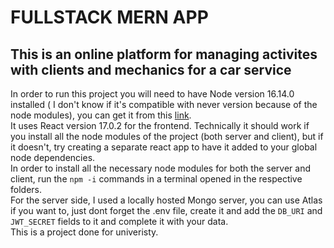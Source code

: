 # FULLSTACK MERN APP

## This is an online platform for managing activites with clients and mechanics for a car service

In order to run this project you will need to have Node version 16.14.0 installed ( I don't know if it's compatible with never version because of the node modules), you can get it from this [link](https://nodejs.org/download/release/v16.14.0/). <br/>
It uses React version 17.0.2 for the frontend. Technically it should work if you install all the node modules of the project (both server and client), but if it doesn't, try creating a separate react app to have it added to your global node dependencies. <br/>
In order to install all the necessary node modules for both the server and client, run the `npm -i` commands in a terminal opened in the respective folders.<br/>
For the server side, I used a locally hosted Mongo server, you can use Atlas if you want to, just dont forget the .env file, create it and add the `DB_URI` and `JWT_SECRET` fields to it and complete it with your data. <br/>
This is a project done for univeristy.
